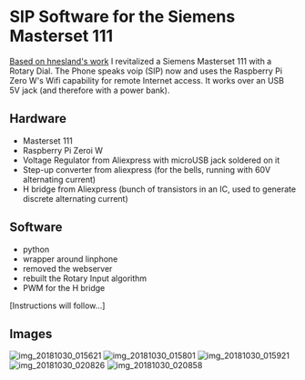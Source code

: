 # SIP Software for the Siemens Masterset 111

[Based on hnesland's work](https://github.com/hnesland/aselektriskbureau) I revitalized a Siemens Masterset 111 with a Rotary Dial. The Phone speaks voip (SIP) now and uses the Raspberry Pi Zero W's Wifi capability for remote Internet access.
It works over an USB 5V jack (and therefore with a power bank).

## Hardware
* Masterset 111
* Raspberry Pi Zeroi W
* Voltage Regulator from Aliexpress with microUSB jack soldered on it
* Step-up converter from aliexpress (for the bells, running with 60V alternating current)
* H bridge from Aliexpress (bunch of transistors in an IC, used to generate discrete alternating current)

## Software
* python
* wrapper around linphone
* removed the webserver
* rebuilt the Rotary Input algorithm
* PWM for the H bridge

[Instructions will follow...]

## Images
![img_20181030_015621](https://user-images.githubusercontent.com/20602537/47710689-b3a24880-dc33-11e8-867e-719c4c82b0e0.jpg)
![img_20181030_015801](https://user-images.githubusercontent.com/20602537/47710690-b3a24880-dc33-11e8-9f04-9c47cc0a335e.jpg)
![img_20181030_015921](https://user-images.githubusercontent.com/20602537/47710692-b3a24880-dc33-11e8-8630-ab7a18492de9.jpg)
![img_20181030_020826](https://user-images.githubusercontent.com/20602537/47710694-b3a24880-dc33-11e8-8215-7097cb5790c7.jpg)
![img_20181030_020858](https://user-images.githubusercontent.com/20602537/47710696-b43adf00-dc33-11e8-839a-c810a3492af2.jpg)
